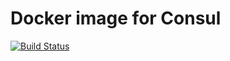 # Docker image for Consul

[![Build Status](https://travis-ci.org/opsidian/docker-consul.svg?branch=master)](https://travis-ci.org/opsidian/docker-consul)
